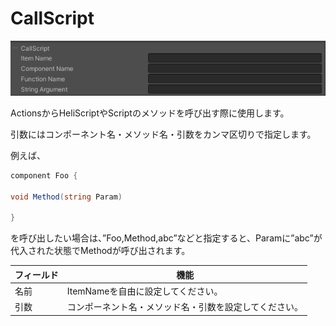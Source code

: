 # CallScript
![CallScript](img/CallScript.jpg)

ActionsからHeliScriptやScriptのメソッドを呼び出す際に使用します。

引数にはコンポーネント名・メソッド名・引数をカンマ区切りで指定します。

例えば、

```csharp
component Foo {

void Method(string Param)

}
```
を呼び出したい場合は、”Foo,Method,abc”などと指定すると、Paramに”abc”が代入された状態でMethodが呼び出されます。

| フィールド |  機能  |
| ----   | ---- |
| 名前 | ItemNameを自由に設定してください。 |
| 引数 | コンポーネント名・メソッド名・引数を設定してください。 |
